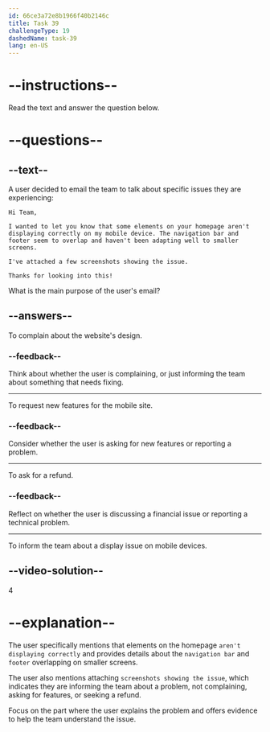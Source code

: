 ```yaml
---
id: 66ce3a72e8b1966f40b2146c
title: Task 39
challengeType: 19
dashedName: task-39
lang: en-US
---
```


<!-- READING -->

# --instructions--

Read the text and answer the question below.

# --questions--

## --text--

A user decided to email the team to talk about specific issues they are experiencing:

`Hi Team,`

`I wanted to let you know that some elements on your homepage aren't displaying correctly on my mobile device. The navigation bar and footer seem to overlap and haven't been adapting well to smaller screens.`

`I've attached a few screenshots showing the issue.`

`Thanks for looking into this!`

What is the main purpose of the user's email?

## --answers--

To complain about the website's design.

### --feedback--

Think about whether the user is complaining, or just informing the team about something that needs fixing.

---

To request new features for the mobile site.

### --feedback--

Consider whether the user is asking for new features or reporting a problem.

---

To ask for a refund.

### --feedback--

Reflect on whether the user is discussing a financial issue or reporting a technical problem.

---

To inform the team about a display issue on mobile devices.
  
## --video-solution--

4

# --explanation--

The user specifically mentions that elements on the homepage `aren't displaying correctly` and provides details about the `navigation bar` and `footer` overlapping on smaller screens. 

The user also mentions attaching `screenshots showing the issue`, which indicates they are informing the team about a problem, not complaining, asking for features, or seeking a refund.

Focus on the part where the user explains the problem and offers evidence to help the team understand the issue.
